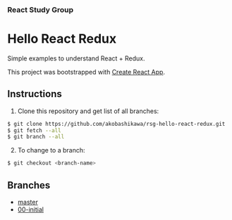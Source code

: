 ### React Study Group

# Hello React Redux

Simple examples to understand React + Redux.

This project was bootstrapped with [Create React App](https://github.com/facebookincubator/create-react-app).

## Instructions

1. Clone this repository and get list of all branches:

```bash
$ git clone https://github.com/akobashikawa/rsg-hello-react-redux.git
$ git fetch --all
$ git branch --all
```

2. To change to a branch:

```bash
$ git checkout <branch-name>
```

## Branches

- [master](https://github.com/akobashikawa/rsg-hello-react-redux)
- [00-initial](https://github.com/akobashikawa/rsg-hello-react-redux/tree/00-initial)